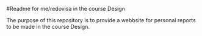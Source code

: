 #Readme for me/redovisa in the course Design

The purpose of this repository is to provide a webbsite for personal reports to be made in the course Design.
